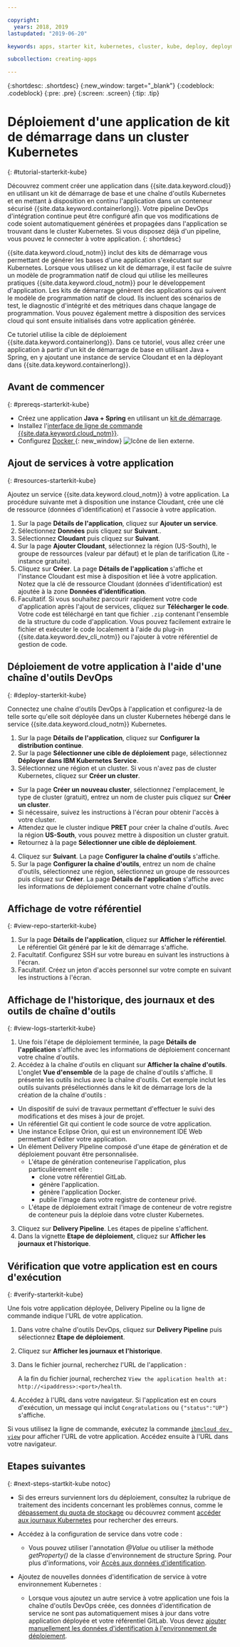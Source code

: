 ```yaml
---

copyright:
  years: 2018, 2019
lastupdated: "2019-06-20"

keywords: apps, starter kit, kubernetes, cluster, kube, deploy, deployment

subcollection: creating-apps

---
```


{:shortdesc: .shortdesc}
{:new_window: target="_blank"}
{:codeblock: .codeblock}
{:pre: .pre}
{:screen: .screen}
{:tip: .tip}

# Déploiement d'une application de kit de démarrage dans un cluster Kubernetes
{: #tutorial-starterkit-kube}

Découvrez comment créer une application dans {{site.data.keyword.cloud}} en utilisant un kit de démarrage de base et une chaîne d'outils Kubernetes et en mettant à disposition en continu l'application dans un conteneur sécurisé {{site.data.keyword.containerlong}}. Votre pipeline DevOps d'intégration continue peut être configuré afin que vos modifications de code soient automatiquement générées et propagées dans l'application se trouvant dans le cluster Kubernetes. Si vous disposez déjà d'un pipeline, vous pouvez le connecter à votre application.
{: shortdesc}

{{site.data.keyword.cloud_notm}} inclut des kits de démarrage vous permettant de générer les bases d'une application s'exécutant sur Kubernetes. Lorsque vous utilisez un kit de démarrage, il est facile de suivre un modèle de programmation natif de cloud qui utilise les meilleures pratiques {{site.data.keyword.cloud_notm}} pour le développement d'application. Les kits de démarrage génèrent des applications qui suivent le modèle de programmation natif de cloud. Ils incluent des scénarios de test, le diagnostic d'intégrité et des métriques dans chaque langage de programmation. Vous pouvez également mettre à disposition des services cloud qui sont ensuite initialisés dans votre application générée.

Ce tutoriel utilise la cible de déploiement {{site.data.keyword.containerlong}}. Dans ce tutoriel, vous allez créer une application à partir d'un kit de démarrage de base en utilisant Java + Spring, en y ajoutant une instance de service Cloudant et en la déployant dans {{site.data.keyword.containerlong}}.

## Avant de commencer
{: #prereqs-starterkit-kube}

* Créez une application **Java + Spring** en utilisant un [kit de démarrage](/docs/apps/tutorials?topic=creating-apps-tutorial-starterkit).
* Installez l'[interface de ligne de commande {{site.data.keyword.cloud_notm}}](/docs/cli?topic=cloud-cli-getting-started).
* Configurez [Docker ](https://www.docker.com/get-started){: new_window} ![Icône de lien externe](../../icons/launch-glyph.svg "Icône de lien externe").

## Ajout de services à votre application
{: #resources-starterkit-kube}

Ajoutez un service {{site.data.keyword.cloud_notm}} à votre application. La procédure suivante met à disposition une instance Cloudant, crée une clé de ressource (données d'identification) et l'associe à votre application.

1. Sur la page **Détails de l'application**, cliquez sur **Ajouter un service**.
2. Sélectionnez **Données** puis cliquez sur **Suivant**..
3. Sélectionnez **Cloudant** puis cliquez sur **Suivant**.
4. Sur la page **Ajouter Cloudant**, sélectionnez la région (US-South), le groupe de ressources (valeur par défaut) et le plan de tarification (Lite - instance gratuite).
5. Cliquez sur **Créer**. La page **Détails de l'application** s'affiche et l'instance Cloudant est mise à disposition et liée à votre application. Notez que la clé de ressource Cloudant (données d'identification) est ajoutée à la zone **Données d'identification**.
6. Facultatif. Si vous souhaitez parcourir rapidement votre code d'application après l'ajout de services, cliquez sur **Télécharger le code**. Votre code est téléchargé en tant que fichier `.zip` contenant l'ensemble de la structure du code d'application. Vous pouvez facilement extraire le fichier et exécuter le code localement à l'aide du plug-in {{site.data.keyword.dev_cli_notm}} ou l'ajouter à votre référentiel de gestion de code.

## Déploiement de votre application à l'aide d'une chaîne d'outils DevOps
{: #deploy-starterkit-kube}

Connectez une chaîne d'outils DevOps à l'application et configurez-la de telle sorte qu'elle soit déployée dans un cluster Kubernetes hébergé dans le service {{site.data.keyword.cloud_notm}} Kubernetes.

1. Sur la page **Détails de l'application**, cliquez sur **Configurer la distribution continue**.
2. Sur la page **Sélectionner une cible de déploiement** page, sélectionnez **Déployer dans IBM Kubernetes Service**.
3. Sélectionnez une région et un cluster. Si vous n'avez pas de cluster Kubernetes, cliquez sur **Créer un cluster**.
  * Sur la page **Créer un nouveau cluster**, sélectionnez l'emplacement, le type de cluster (gratuit), entrez un nom de cluster puis cliquez sur **Créer un cluster**.
  * Si nécessaire, suivez les instructions à l'écran pour obtenir l'accès à votre cluster.
  * Attendez que le cluster indique **PRET** pour créer la chaîne d'outils. Avec la région **US-South**, vous pouvez mettre à disposition un cluster gratuit.
  * Retournez à la page **Sélectionner une cible de déploiement**.
4. Cliquez sur **Suivant**. La page **Configurer la chaîne d'outils** s'affiche.
5. Sur la page **Configurer la chaîne d'outils**, entrez un nom de chaîne d'outils, sélectionnez une région, sélectionnez un groupe de ressources puis cliquez sur **Créer**. La page **Détails de l'application** s'affiche avec les informations de déploiement concernant votre chaîne d'outils.

## Affichage de votre référentiel
{: #view-repo-starterkit-kube}

1. Sur la page **Détails de l'application**, cliquez sur **Afficher le référentiel**. Le référentiel Git généré par le kit de démarrage s'affiche.
2. Facultatif. Configurez SSH sur votre bureau en suivant les instructions à l'écran.
3. Facultatif. Créez un jeton d'accès personnel sur votre compte en suivant les instructions à l'écran.

## Affichage de l'historique, des journaux et des outils de chaîne d'outils
{: #view-logs-starterkit-kube}

1. Une fois l'étape de déploiement terminée, la page **Détails de l'application** s'affiche avec les informations de déploiement concernant votre chaîne d'outils.
2. Accédez à la chaîne d'outils en cliquant sur **Afficher la chaîne d'outils**. L'onglet **Vue d'ensemble** de la page de chaîne d'outils s'affiche. Il présente les outils inclus avec la chaîne d'outils. Cet exemple inclut les outils suivants présélectionnés dans le kit de démarrage lors de la création de la chaîne d'outils :
  * Un dispositif de suivi de travaux permettant d'effectuer le suivi des modifications et des mises à jour de projet.
  * Un référentiel Git qui contient le code source de votre application.
  * Une instance Eclipse Orion, qui est un environnement IDE Web permettant d'éditer votre application.
  * Un élément Delivery Pipeline composé d'une étape de génération et de déploiement pouvant être personnalisée.
	 * L'étape de génération conteneurise l'application, plus particulièrement elle :
	   * clone votre référentiel GitLab.
	   * génère l'application.
	   * génère l'application Docker.
	   * publie l'image dans votre registre de conteneur privé.
	 * L'étape de déploiement extrait l'image de conteneur de votre registre de conteneur puis la déploie dans votre cluster Kubernetes.
3. Cliquez sur **Delivery Pipeline**. Les étapes de pipeline s'affichent.
4. Dans la vignette **Etape de déploiement**, cliquez sur **Afficher les journaux et l'historique**.

## Vérification que votre application est en cours d'exécution
{: #verify-starterkit-kube}

Une fois votre application déployée, Delivery Pipeline ou la ligne de commande indique l'URL de votre application.

1. Dans votre chaîne d'outils DevOps, cliquez sur **Delivery Pipeline** puis sélectionnez **Etape de déploiement**.
2. Cliquez sur **Afficher les journaux et l'historique**.
3. Dans le fichier journal, recherchez l'URL de l'application :

    A la fin du fichier journal, recherchez `View the application health at: http://<ipaddress>:<port>/health`.

4. Accédez à l'URL dans votre navigateur. Si l'application est en cours d'exécution, un message qui inclut `Congratulations` ou `{"status":"UP"}` s'affiche.

Si vous utilisez la ligne de commande, exécutez la commande [`ibmcloud dev view`](/docs/cli/idt?topic=cloud-cli-idt-cli#view) pour afficher l'URL de votre application. Accédez ensuite à l'URL dans votre navigateur.

## Etapes suivantes
{: #next-steps-startkit-kube notoc}

* Si des erreurs surviennent lors du déploiement, consultez la rubrique de traitement des incidents concernant les problèmes connus, comme le [dépassement du quota de stockage](/docs/apps?topic=creating-apps-managingapps#exceed_quota) ou découvrez comment [accéder aux journaux Kubernetes](/docs/apps?topic=creating-apps-managingapps#access_kube_logs) pour rechercher des erreurs.

* Accédez à la configuration de service dans votre code :
	- Vous pouvez utiliser l'annotation _@Value_ ou utiliser la méthode _getProperty()_ de la classe d'environnement de structure Spring. Pour plus d'informations, voir [Accès aux données d'identification](/docs/java-spring?topic=java-spring-configuration#accessing-credentials).

* Ajoutez de nouvelles données d'identification de service à votre environnement Kubernetes :
	- Lorsque vous ajoutez un autre service à votre application une fois la chaîne d'outils DevOps créée, ces données d'identification de service ne sont pas automatiquement mises à jour dans votre application déployée et votre référentiel GitLab. Vous devez [ajouter manuellement les données d'identification à l'environnement de déploiement](/docs/apps?topic=creating-apps-credentials_overview).
